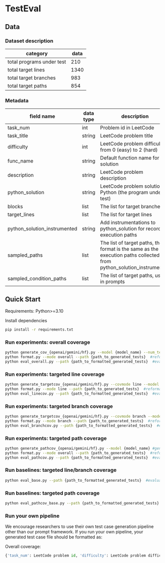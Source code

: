 # TestEval

## Data

### Dataset description

| category | data |
|------|------|
| total programs under test | 210 |
| total target lines | 1340 |
| total target branches | 983 |
| total target paths | 854 |

### Metadata

| field name | data type | description |
|------|------|------|
| task_num | int | Problem id in LeetCode |
| task_title | string | LeetCode problem title |
| difficulty | int | LeetCode problem difficulty: from 0 (easy) to 2 (hard) |
| func_name | string | Default function name for the solution |
| description | string | LeetCode problem description |
| python_solution | string | LeetCode problem solution in Python (the program under test) |
| blocks | list | The list for target branches |
| target_lines | list | The list for target lines |
| python_solution_instrumented | string | Add instrumentations to python_solution for recording execution paths |
| sampled_paths | list | The list of target paths, the format is the same as the execution paths collected from python_solution_instrumented |
| sampled_condition_paths | list | The list of target paths, used in prompts |

## Quick Start

Requirements: Python>=3.10

Install dependencies

```bash
pip install -r requirements.txt
```

### Run experiments: overall coverage

```bash
python generate_cov_{openai/gemini/hf}.py --model {model_name} --num_tests 20  #generate raw test cases
python format.py --mode overall --path {path_to_generated_tests}  #reformat test cases
python eval_overall.py --path {path_to_formatted_generated_tests}  #evaluate correctness and coverage metrics
```

### Run experiments: targeted line coverage

```bash
python generate_targetcov_{openai/gemini/hf}.py --covmode line --model {model_name} #generate raw test cases
python format.py --mode line --path {path_to_generated_tests}  #reformat test cases
python eval_linecov.py --path {path_to_formatted_generated_tests}  #evaluate correctness and coverage metrics
```

### Run experiments: targeted branch coverage

```bash
python generate_targetcov_{openai/gemini/hf}.py --covmode branch --model {model_name} #generate raw test cases
python format.py --mode branch --path {path_to_generated_tests}  #reformat test cases
python eval_branchcov.py --path {path_to_formatted_generated_tests}  #evaluate correctness and coverage metrics
```

### Run experiments: targeted path coverage

```bash
python generate_pathcov_{openai/gemini/hf}.py --model {model_name} #generate raw test cases
python format.py --mode overall --path {path_to_generated_tests}  #reformat test cases
python eval_pathcov.py --path {path_to_formatted_generated_tests}  #evaluate correctness and coverage metrics
```

### Run baselines: targeted line/branch coverage

```bash
python eval_base.py --path {path_to_formatted_generated_tests}  #evaluate targeted line/branch coverage for baselines: use the test cases generate from the overall coverage task
```

### Run baselines: targeted path coverage

```bash
python eval_pathcov_base.py --path {path_to_formatted_generated_tests}  #evaluate targeted line/branch coverage for baselines: use the test cases generate from the overall coverage task
```

### Run your own pipeline

We encourage researchers to use their own test case generation pipeline other than our prompt framework. If you run your own pipeline, your generated test case file should be formatted as:

Overall coverage:

```python
{'task_num': LeetCode problem id, 'difficulty': LeetCode problem difficulty, 'func_name': solution function name, 'code': solution code, 'tests'; list of generated test cases}
```

